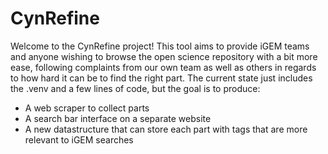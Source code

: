 # CynRefine

Welcome to the CynRefine project! This tool aims to provide iGEM teams and anyone wishing to browse the open science repository with a bit more ease, following complaints from our own
team as well as others in regards to how hard it can be to find the right part. The current state just includes the .venv and a few lines of code, but the goal is to produce:

- A web scraper to collect parts
- A search bar interface on a separate website
- A new datastructure that can store each part with tags that are more relevant to iGEM searches
